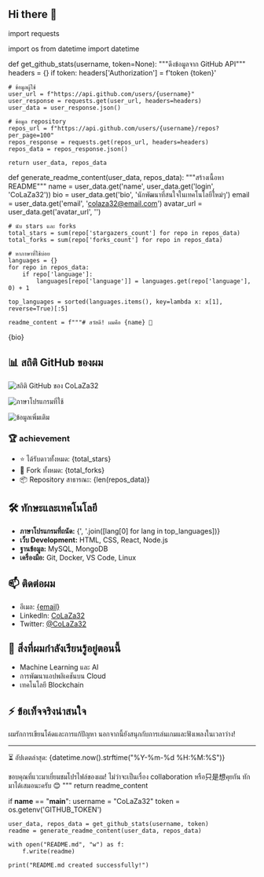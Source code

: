  
## Hi there 👋

<!--
**CoLaZa32/CoLaZa32** is a ✨ _special_ ✨ repository because its `README.md` (this file) appears on your GitHub profile.

Here are some ideas to get you started:

- 🔭 I’m currently working on ...
- 🌱 I’m currently learning ...
- 👯 I’m looking to collaborate on ...
- 🤔 I’m looking for help with ...
- 💬 Ask me about ...
- 📫 How to reach me: ...
- 😄 Pronouns: ...
- ⚡ Fun fact: ...
-->import requests
import os
from datetime import datetime

def get_github_stats(username, token=None):
    """ดึงข้อมูลจาก GitHub API"""
    headers = {}
    if token:
        headers['Authorization'] = f'token {token}'
    
    # ข้อมูลผู้ใช้
    user_url = f"https://api.github.com/users/{username}"
    user_response = requests.get(user_url, headers=headers)
    user_data = user_response.json()
    
    # ข้อมูล repository
    repos_url = f"https://api.github.com/users/{username}/repos?per_page=100"
    repos_response = requests.get(repos_url, headers=headers)
    repos_data = repos_response.json()
    
    return user_data, repos_data

def generate_readme_content(user_data, repos_data):
    """สร้างเนื้อหา README"""
    name = user_data.get('name', user_data.get('login', 'CoLaZa32'))
    bio = user_data.get('bio', 'นักพัฒนาที่สนใจในเทคโนโลยีใหม่ๆ')
    email = user_data.get('email', 'colaza32@email.com')
    avatar_url = user_data.get('avatar_url', '')
    
    # นับ stars และ forks
    total_stars = sum(repo['stargazers_count'] for repo in repos_data)
    total_forks = sum(repo['forks_count'] for repo in repos_data)
    
    # หาภาษาที่ใช้บ่อย
    languages = {}
    for repo in repos_data:
        if repo['language']:
            languages[repo['language']] = languages.get(repo['language'], 0) + 1
    
    top_languages = sorted(languages.items(), key=lambda x: x[1], reverse=True)[:5]
    
    readme_content = f"""# สวัสดี! ผมคือ {name} 👋

{bio}

## 📊 สถิติ GitHub ของผม

![สถิติ GitHub ของ CoLaZa32](https://github-readme-stats.vercel.app/api?username=CoLaZa32&show_icons=true&theme=radical)

![ภาษาโปรแกรมที่ใช้](https://github-readme-stats.vercel.app/api/top-langs/?username=CoLaZa32&layout=compact&theme=radical)

![ข้อมูลเพิ่มเติม](https://github-profile-summary-cards.vercel.app/api/cards/profile-details?username=CoLaZa32&theme=radical)

### 🏆 achievement
- ⭐ ได้รับดาวทั้งหมด: {total_stars}
- 🍴 Fork ทั้งหมด: {total_forks}
- 📦 Repository สาธารณะ: {len(repos_data)}

## 🛠️ ทักษะและเทคโนโลยี

- **ภาษาโปรแกรมที่ถนัด:** {', '.join([lang[0] for lang in top_languages])}
- **เว็บ Development:** HTML, CSS, React, Node.js
- **ฐานข้อมูล:** MySQL, MongoDB
- **เครื่องมือ:** Git, Docker, VS Code, Linux

## 📫 ติดต่อผม

- อีเมล: [{email}](mailto:{email})
- LinkedIn: [CoLaZa32](https://linkedin.com/in/colaza32)
- Twitter: [@CoLaZa32](https://twitter.com/colaza32)

## 🌱 สิ่งที่ผมกำลังเรียนรู้อยู่ตอนนี้

- Machine Learning และ AI
- การพัฒนาแอปพลิเคชันบน Cloud
- เทคโนโลยี Blockchain

## ⚡ ข้อเท็จจริงน่าสนใจ

ผมรักการเขียนโค้ดและการแก้ปัญหา นอกจากนี้ยังสนุกกับการเล่นเกมและฟังเพลงในเวลาว่าง!

---

⏳ อัปเดตล่าสุด: {datetime.now().strftime("%Y-%m-%d %H:%M:%S")}

ขอบคุณที่แวะมาเยี่ยมชมโปรไฟล์ของผม! ไม่ว่าจะเป็นเรื่อง collaboration หรือ只是想คุยกัน ทักมาได้เสมอนะครับ 😊
"""
    return readme_content

if __name__ == "__main__":
    username = "CoLaZa32"
    token = os.getenv('GITHUB_TOKEN')
    
    user_data, repos_data = get_github_stats(username, token)
    readme = generate_readme_content(user_data, repos_data)
    
    with open("README.md", "w") as f:
        f.write(readme)
    
    print("README.md created successfully!")

